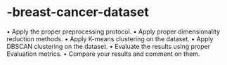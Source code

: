 # -breast-cancer-dataset
• Apply the proper preprocessing protocol. • Apply proper dimensionality reduction methods. • Apply K-means clustering on the dataset. • Apply DBSCAN clustering on the dataset. • Evaluate the results using proper Evaluation metrics. • Compare your results and comment on them. 
